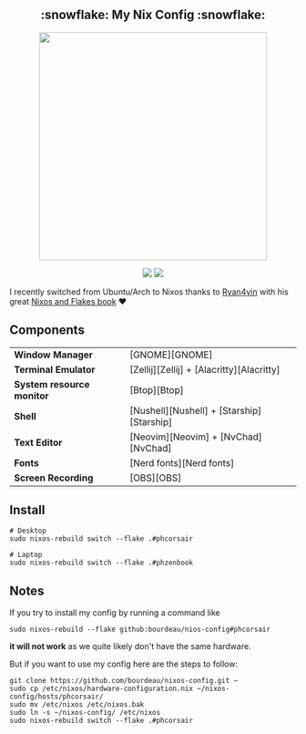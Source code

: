 <h2 align="center">:snowflake: My Nix Config :snowflake:</h2>

<p align="center">
  <img src="https://raw.githubusercontent.com/catppuccin/catppuccin/main/assets/palette/macchiato.png" width="400" />
</p>

<p align="center">
    <a href="https://nixos.org/">
        <img src="https://img.shields.io/badge/NixOS-23.11-informational.svg?style=for-the-badge&logo=nixos&color=F2CDCD&logoColor=D9E0EE&labelColor=302D41"></a>
    <a href="https://github.com/ryan4yin/nixos-and-flakes-book">
        <img src="https://img.shields.io/static/v1?label=Nix Flakes&message=learning&style=for-the-badge&logo=nixos&color=DDB6F2&logoColor=D9E0EE&labelColor=302D41"></a>
  </a>
</p>

I recently switched from Ubuntu/Arch to Nixos thanks to [Ryan4yin](https://github.com/ryan4yin) with his great [Nixos and Flakes book](https://nixos-and-flakes.thiscute.world/) ❤️

## Components

|                             |                                                                                                                     |
| --------------------------- | :------------------------------------------------------------------------------------------------------------------ |
| **Window Manager**          | [GNOME][GNOME]                                                                                                      |
| **Terminal Emulator**       | [Zellij][Zellij] + [Alacritty][Alacritty]                                                                           |
| **System resource monitor** | [Btop][Btop]                                                                                                        |
| **Shell**                   | [Nushell][Nushell] + [Starship][Starship]                                                                           |
| **Text Editor**             | [Neovim][Neovim] + [NvChad][NvChad]                                                                                 |
| **Fonts**                   | [Nerd fonts][Nerd fonts]                                                                                            |
| **Screen Recording**        | [OBS][OBS]                                                                                                          |

## Install

```
# Desktop
sudo nixos-rebuild switch --flake .#phcorsair

# Laptop
sudo nixos-rebuild switch --flake .#phzenbook
```

## Notes

If you try to install my config by running a command like

```
sudo nixos-rebuild --flake github:bourdeau/nios-config#phcorsair
```
**it will not work** as we quite likely don't have the same hardware.

But if you want to use my config here are the steps to follow:

```
git clone https://github.com/bourdeau/nixos-config.git ~
sudo cp /etc/nixos/hardware-configuration.nix ~/nixos-config/hosts/phcorsair/
sudo mv /etc/nixos /etc/nixos.bak
sudo ln -s ~/nixos-config/ /etc/nixos
sudo nixos-rebuild switch --flake .#phcorsair
```
